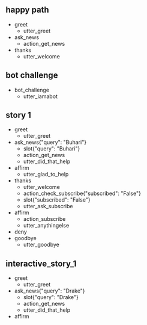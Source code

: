 ## happy path
* greet
  - utter_greet
* ask_news
  - action_get_news
* thanks
  - utter_welcome


## bot challenge
* bot_challenge
  - utter_iamabot


## story 1
* greet
  - utter_greet
* ask_news{"query": "Buhari"}
  - slot{"query": "Buhari"}
  - action_get_news
  - utter_did_that_help
* affirm
  - utter_glad_to_help
* thanks
  - utter_welcome
  - action_check_subscribe{"subscribed": "False"}
  - slot{"subscribed": "False"}
  - utter_ask_subscribe
* affirm
    - action_subscribe
    - utter_anythingelse
* deny
* goodbye
    - utter_goodbye

## interactive_story_1
* greet
    - utter_greet
* ask_news{"query": "Drake"}
    - slot{"query": "Drake"}
    - action_get_news
    - utter_did_that_help
* affirm
